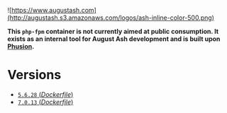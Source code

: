 ![https://www.augustash.com](http://augustash.s3.amazonaws.com/logos/ash-inline-color-500.png)

**This `php-fpm` container is not currently aimed at public consumption. It exists as an internal tool for August Ash development and is built upon [Phusion](http://phusion.github.io/baseimage-docker/).**

# Versions

- [`5.6.28` (_Dockerfile_)](https://github.com/augustash/docker-phpfpm/blob/master/5.6/Dockerfile)
- [`7.0.13` (_Dockerfile_)](https://github.com/augustash/docker-phpfpm/blob/master/7.0/Dockerfile)
